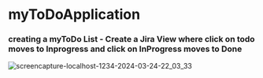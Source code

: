 # myToDoApplication
### creating a myToDo List - Create a Jira View where click on todo moves to Inprogress and click on InProgress moves to Done
![screencapture-localhost-1234-2024-03-24-22_03_33](https://github.com/simran5994/myToDoApplication/assets/30888965/1359345e-04c8-46f9-a7ff-cb37ad9720e6)

